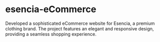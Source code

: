 # esencia-eCommerce
Developed a sophisticated eCommerce website for Esencia, a premium clothing brand. The project features an elegant and responsive design, providing a seamless shopping experience.

